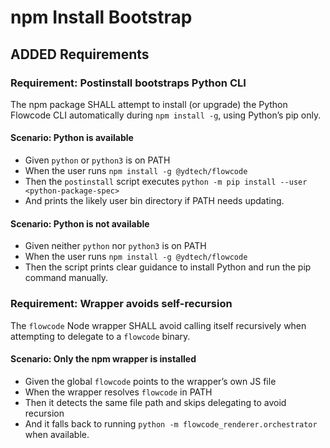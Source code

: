 # npm Install Bootstrap

## ADDED Requirements

### Requirement: Postinstall bootstraps Python CLI
The npm package SHALL attempt to install (or upgrade) the Python Flowcode CLI automatically during `npm install -g`, using Python’s pip only.

#### Scenario: Python is available
- Given `python` or `python3` is on PATH
- When the user runs `npm install -g @ydtech/flowcode`
- Then the `postinstall` script executes `python -m pip install --user <python-package-spec>`
- And prints the likely user bin directory if PATH needs updating.

#### Scenario: Python is not available
- Given neither `python` nor `python3` is on PATH
- When the user runs `npm install -g @ydtech/flowcode`
- Then the script prints clear guidance to install Python and run the pip command manually.

### Requirement: Wrapper avoids self-recursion
The `flowcode` Node wrapper SHALL avoid calling itself recursively when attempting to delegate to a `flowcode` binary.

#### Scenario: Only the npm wrapper is installed
- Given the global `flowcode` points to the wrapper’s own JS file
- When the wrapper resolves `flowcode` in PATH
- Then it detects the same file path and skips delegating to avoid recursion
- And it falls back to running `python -m flowcode_renderer.orchestrator` when available.
